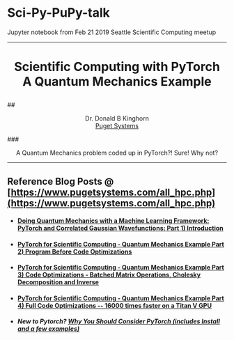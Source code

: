 # Sci-Py-PuPy-talk
Jupyter notebook from Feb 21 2019 Seattle Scientific Computing meetup 

---
# <p align="center">Scientific Computing with PyTorch<br> A Quantum Mechanics Example</p>
##<p align="center">Dr. Donald B Kinghorn<br> [Puget Systems](https://www.pugetsystems.com)


###<p align="center">A Quantum Mechanics problem coded up in PyTorch?! Sure! Why not?

---

## Reference Blog Posts @ [https://www.pugetsystems.com/all_hpc.php](https://www.pugetsystems.com/all_hpc.php)

* #### [Doing Quantum Mechanics with a Machine Learning Framework: PyTorch and Correlated Gaussian Wavefunctions: Part 1) Introduction](https://www.pugetsystems.com/labs/hpc/Doing-Quantum-Mechanics-with-a-Machine-Learning-Framework-PyTorch-and-Correlated-Gaussian-Wavefunctions-Part-1-Introduction-1207/)
* #### [PyTorch for Scientific Computing - Quantum Mechanics Example Part 2) Program Before Code Optimizations](https://www.pugetsystems.com/labs/hpc/PyTorch-for-Scientific-Computing---Quantum-Mechanics-Example-Part-2-Program-Before-Code-Optimizations-1222/)
* #### [PyTorch for Scientific Computing - Quantum Mechanics Example Part 3) Code Optimizations - Batched Matrix Operations, Cholesky Decomposition and Inverse](https://www.pugetsystems.com/labs/hpc/PyTorch-for-Scientific-Computing---Quantum-Mechanics-Example-Part-3-Code-Optimizations---Batched-Matrix-Operations-Cholesky-Decomposition-and-Inverse-1225/)
* #### [PyTorch for Scientific Computing - Quantum Mechanics Example Part 4) Full Code Optimizations -- 16000 times faster on a Titan V GPU](https://www.pugetsystems.com/labs/hpc/PyTorch-for-Scientific-Computing---Quantum-Mechanics-Example-Part-4-Full-Code-Optimizations----16000-times-faster-on-a-Titan-V-GPU-1230/)


* ##### New to Pytorch?  [Why You Should Consider PyTorch (includes Install and a few examples)](https://www.pugetsystems.com/labs/hpc/Why-You-Should-Consider-PyTorch-includes-Install-and-a-few-examples-1193/)
